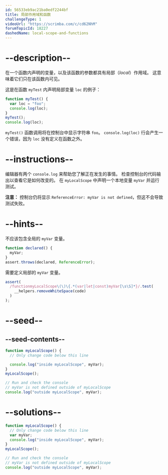 ```yaml
---
id: 56533eb9ac21ba0edf2244bf
title: 局部作用域和函数
challengeType: 1
videoUrl: "https://scrimba.com/c/cd62NhM"
forumTopicId: 18227
dashedName: local-scope-and-functions
---
```


# --description--

在一个函数内声明的变量，以及该函数的参数都具有局部（<dfn>local</dfn>）作用域。 这意味着它们只在该函数内可见。

这是在函数 `myTest` 内声明局部变量 `loc` 的例子：

```js
function myTest() {
  var loc = "foo";
  console.log(loc);
}
myTest();
console.log(loc);
```

`myTest()` 函数调用将在控制台中显示字符串 `foo`。 `console.log(loc)` 行会产生一个错误，因为 `loc` 没有定义在函数之外。

# --instructions--

编辑器有两个 `console.log` 来帮助您了解正在发生的事情。 检查控制台的代码输出以查看它是如何改变的。 在 `myLocalScope` 中声明一个本地变量 `myVar` 并运行测试。

**注意：** 控制台仍将显示 `ReferenceError: myVar is not defined`，但这不会导致测试失败。

# --hints--

不应该包含全局的 `myVar` 变量。

```js
function declared() {
  myVar;
}
assert.throws(declared, ReferenceError);
```

需要定义局部的 `myVar` 变量。

```js
assert(
  /functionmyLocalScope\(\)\{.*(var|let|const)myVar[\s\S]*}/.test(
    __helpers.removeWhiteSpace(code)
  )
);
```

# --seed--

## --seed-contents--

```js
function myLocalScope() {
  // Only change code below this line

  console.log("inside myLocalScope", myVar);
}
myLocalScope();

// Run and check the console
// myVar is not defined outside of myLocalScope
console.log("outside myLocalScope", myVar);
```

# --solutions--

```js
function myLocalScope() {
  // Only change code below this line
  var myVar;
  console.log("inside myLocalScope", myVar);
}
myLocalScope();

// Run and check the console
// myVar is not defined outside of myLocalScope
console.log("outside myLocalScope", myVar);
```
